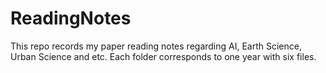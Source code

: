 # ReadingNotes
This repo records my paper reading notes regarding AI, Earth Science, Urban Science and etc. 
Each folder corresponds to one year with six files. 
